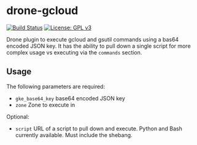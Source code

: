 # drone-gcloud
[![Build Status](https://cloud.drone.io/api/badges/viant/drone-gcloud/status.svg)](https://cloud.drone.io/viant/drone-gcloud)
[![License: GPL v3](https://img.shields.io/badge/License-GPLv3-blue.svg)](https://github.com/viant/drone-gcloud/blob/master/LICENSE)

Drone plugin to execute gcloud and gsutil commands using a bas64 encoded JSON key. It has the ability to pull down a single script for more complex usage vs executing via the `commands` section.

## Usage

The following parameters are required:

* `gke_base64_key` base64 encoded JSON key
* `zone` Zone to execute in

Optional:

* `script` URL of a script to pull down and execute. Python and Bash currently available. Must include the shebang.
